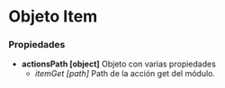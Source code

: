 # Objeto Item

### Propiedades
 - **actionsPath [object]** Objeto con varias propiedades
    - *itemGet [path]* Path de la acción get del módulo.
     


